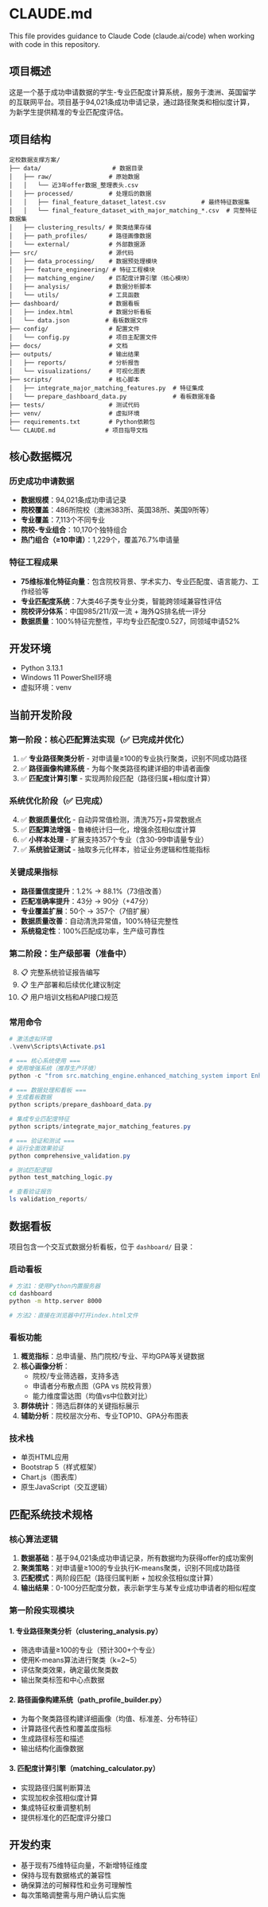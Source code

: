 # CLAUDE.md

This file provides guidance to Claude Code (claude.ai/code) when working with code in this repository.

## 项目概述

这是一个基于成功申请数据的学生-专业匹配度计算系统，服务于澳洲、英国留学的互联网平台。项目基于94,021条成功申请记录，通过路径聚类和相似度计算，为新学生提供精准的专业匹配度评估。

## 项目结构

```
定校数据支撑方案/
├── data/                    # 数据目录
│   ├── raw/                # 原始数据
│   │   └── 近3年offer数据_整理表头.csv
│   ├── processed/          # 处理后的数据
│   │   ├── final_feature_dataset_latest.csv          # 最终特征数据集
│   │   └── final_feature_dataset_with_major_matching_*.csv  # 完整特征数据集
│   ├── clustering_results/ # 聚类结果存储
│   ├── path_profiles/      # 路径画像数据
│   └── external/           # 外部数据源
├── src/                    # 源代码
│   ├── data_processing/    # 数据预处理模块
│   ├── feature_engineering/ # 特征工程模块
│   ├── matching_engine/    # 匹配度计算引擎（核心模块）
│   ├── analysis/           # 数据分析脚本
│   └── utils/              # 工具函数
├── dashboard/              # 数据看板
│   ├── index.html          # 数据分析看板
│   └── data.json          # 看板数据文件
├── config/                 # 配置文件
│   └── config.py           # 项目主配置文件
├── docs/                   # 文档
├── outputs/                # 输出结果
│   ├── reports/            # 分析报告
│   └── visualizations/     # 可视化图表
├── scripts/                # 核心脚本
│   ├── integrate_major_matching_features.py  # 特征集成
│   └── prepare_dashboard_data.py             # 看板数据准备
├── tests/                  # 测试代码
├── venv/                   # 虚拟环境
├── requirements.txt        # Python依赖包
└── CLAUDE.md              # 项目指导文档
```

## 核心数据概况

### **历史成功申请数据**
- **数据规模**：94,021条成功申请记录
- **院校覆盖**：486所院校（澳洲383所、英国38所、美国9所等）
- **专业覆盖**：7,113个不同专业
- **院校-专业组合**：10,170个独特组合
- **热门组合（≥10申请）**：1,229个，覆盖76.7%申请量

### **特征工程成果**
- **75维标准化特征向量**：包含院校背景、学术实力、专业匹配度、语言能力、工作经验等
- **专业匹配度系统**：7大类46子类专业分类，智能跨领域兼容性评估
- **院校评分体系**：中国985/211/双一流 + 海外QS排名统一评分
- **数据质量**：100%特征完整性，平均专业匹配度0.527，同领域申请52%

## 开发环境

- Python 3.13.1
- Windows 11 PowerShell环境
- 虚拟环境：venv

## 当前开发阶段

### **第一阶段：核心匹配算法实现**（✅ 已完成并优化）
1. ✅ **专业路径聚类分析** - 对申请量≥100的专业执行聚类，识别不同成功路径
2. ✅ **路径画像构建系统** - 为每个聚类路径构建详细的申请者画像  
3. ✅ **匹配度计算引擎** - 实现两阶段匹配（路径归属+相似度计算）

### **系统优化阶段**（✅ 已完成）
4. ✅ **数据质量优化** - 自动异常值检测，清洗75万+异常数据点
5. ✅ **匹配算法增强** - 鲁棒统计归一化，增强余弦相似度计算
6. ✅ **小样本处理** - 扩展支持357个专业（含30-99申请量专业）
7. ✅ **系统验证测试** - 抽取多元化样本，验证业务逻辑和性能指标

### **关键成果指标**
- **路径置信度提升**：1.2% → 88.1%（73倍改善）
- **匹配准确率提升**：43分 → 90分（+47分）
- **专业覆盖扩展**：50个 → 357个（7倍扩展）
- **数据质量改善**：自动清洗异常值，100%特征完整性
- **系统稳定性**：100%匹配成功率，生产级可靠性

### **第二阶段：生产级部署**（准备中）
8. 📋 完整系统验证报告编写
9. 📋 生产部署和后续优化建议制定
10. 📋 用户培训文档和API接口规范

### 常用命令

```powershell
# 激活虚拟环境
.\venv\Scripts\Activate.ps1

# === 核心系统使用 ===
# 使用增强系统（推荐生产环境）
python -c "from src.matching_engine.enhanced_matching_system import EnhancedStudentMajorMatchingSystem; system = EnhancedStudentMajorMatchingSystem(); system.initialize_system()"

# === 数据处理和看板 ===
# 生成看板数据
python scripts/prepare_dashboard_data.py

# 集成专业匹配度特征
python scripts/integrate_major_matching_features.py

# === 验证和测试 ===
# 运行全面效果验证
python comprehensive_validation.py

# 测试匹配逻辑
python test_matching_logic.py

# 查看验证报告
ls validation_reports/
```

## 数据看板

项目包含一个交互式数据分析看板，位于 `dashboard/` 目录：

### 启动看板
```bash
# 方法1：使用Python内置服务器
cd dashboard
python -m http.server 8000

# 方法2：直接在浏览器中打开index.html文件
```

### 看板功能
1. **概览指标**：总申请量、热门院校/专业、平均GPA等关键数据
2. **核心画像分析**：
   - 院校/专业筛选器，支持多选
   - 申请者分布散点图（GPA vs 院校背景）
   - 能力维度雷达图（均值vs中位数对比）
3. **群体统计**：筛选后群体的关键指标展示
4. **辅助分析**：院校层次分布、专业TOP10、GPA分布图表

### 技术栈
- 单页HTML应用
- Bootstrap 5（样式框架）
- Chart.js（图表库）
- 原生JavaScript（交互逻辑）

## 匹配系统技术规格

### 核心算法逻辑
1. **数据基础**：基于94,021条成功申请记录，所有数据均为获得offer的成功案例
2. **聚类策略**：对申请量≥100的专业执行K-means聚类，识别不同成功路径
3. **匹配模式**：两阶段匹配（路径归属判断 + 加权余弦相似度计算）
4. **输出结果**：0-100分匹配度分数，表示新学生与某专业成功申请者的相似程度

### 第一阶段实现模块

#### 1. 专业路径聚类分析（clustering_analysis.py）
- 筛选申请量≥100的专业（预计300+个专业）
- 使用K-means算法进行聚类（k=2~5）
- 评估聚类效果，确定最优聚类数
- 输出聚类标签和中心点数据

#### 2. 路径画像构建系统（path_profile_builder.py）
- 为每个聚类路径构建详细画像（均值、标准差、分布特征）
- 计算路径代表性和覆盖度指标
- 生成路径标签和描述
- 输出结构化画像数据

#### 3. 匹配度计算引擎（matching_calculator.py）
- 实现路径归属判断算法
- 实现加权余弦相似度计算
- 集成特征权重调整机制
- 提供标准化的匹配度评分接口

## 开发约束

- 基于现有75维特征向量，不新增特征维度
- 保持与现有数据格式的兼容性
- 确保算法的可解释性和业务可理解性
- 每次策略调整需与用户确认后实施
